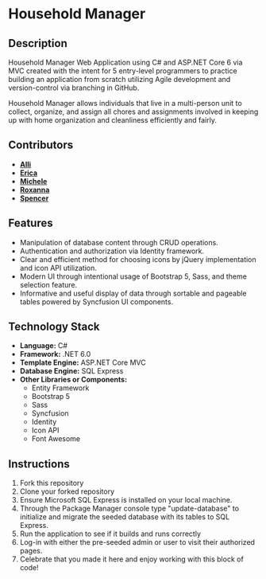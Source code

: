 # Household Manager

## Description
Household Manager Web Application using C# and ASP.NET Core 6 via MVC created with the intent for 5 entry-level programmers to practice building an application from scratch utilizing Agile development and version-control via branching in GitHub.

Household Manager allows individuals that live in a multi-person unit to collect, organize, and assign all chores and assignments involved in keeping up with home organization and cleanliness efficiently and fairly.

## Contributors
- [**Alli**](https://github.com/alliology934)
- [**Erica**](https://github.com/ejohnson1124)
- [**Michele**](https://github.com/mmrichmond6)
- [**Roxanna**](https://github.com/narhiril)
- [**Spencer**](https://github.com/wilsons6561)

## Features
- Manipulation of database content through CRUD operations.
- Authentication and authorization via Identity framework.
- Clear and efficient method for choosing icons by jQuery implementation and icon API utilization.
- Modern UI through intentional usage of Bootstrap 5, Sass, and theme selection feature.
- Informative and useful display of data through sortable and pageable tables powered by Syncfusion UI components.

## Technology Stack
- **Language:** C#
- **Framework:** .NET 6.0
- **Template Engine:** ASP.NET Core MVC
- **Database Engine:** SQL Express
- **Other Libraries or Components:**
  - Entity Framework
  - Bootstrap 5
  - Sass
  - Syncfusion
  - Identity
  - Icon API
  - Font Awesome

## Instructions
1. Fork this repository
2. Clone your forked repository
3. Ensure Microsoft SQL Express is installed on your local machine.
4. Through the Package Manager console type "update-database" to initialize and migrate the seeded database with its tables to SQL Express.
5. Run the application to see if it builds and runs correctly
6. Log-in with either the pre-seeded admin or user to visit their authorized pages.
7. Celebrate that you made it here and enjoy working with this block of code!
